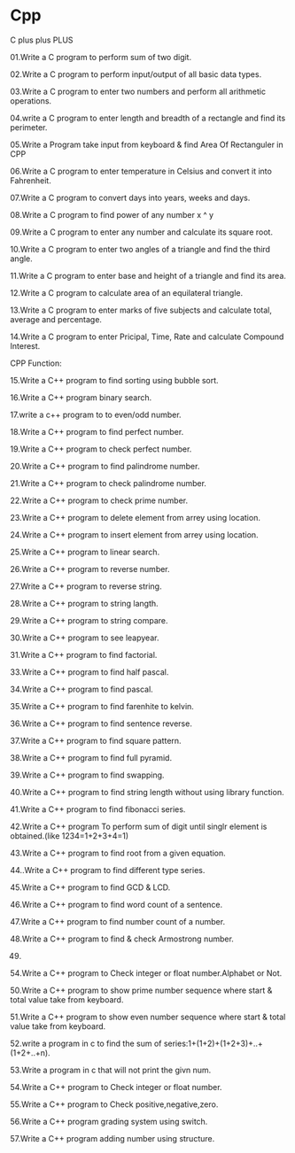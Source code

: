 # Cpp
C plus plus PLUS

01.Write a C program to perform sum of two digit.

02.Write a C program to perform input/output of all basic data types.

03.Write a C program to enter two numbers and perform all arithmetic operations.

04.write a C program to enter length and breadth of a rectangle and find its perimeter.

05.Write a Program take input from keyboard & find  Area Of Rectanguler in CPP

06.Write a C program to enter temperature in Celsius and convert it into Fahrenheit.

07.Write a C program to convert days into years, weeks and days.

08.Write a C program to find power of any number x ^ y

09.Write a C program to enter any number and calculate its square root.

10.Write a C program to enter two angles of a triangle and find the third angle.

11.Write a C program to enter base and height of a triangle and find its area.

12.Write a C program to calculate area of an equilateral triangle.

13.Write a C program to enter marks of five subjects and calculate total, average and percentage.

14.Write a C program to enter Pricipal, Time, Rate and calculate Compound Interest.

CPP Function:

15.Write a C++ program to find sorting using bubble sort.

16.Write a C++ program binary search.

17.write a c++ program to to even/odd number.

18.Write a C++ program to find perfect number.

19.Write a C++ program to check perfect number.

20.Write a C++ program to find palindrome number.

21.Write a C++ program to check palindrome number.

22.Write a C++ program to check prime number.

23.Write a C++ program to delete element from arrey using location.

24.Write a C++ program to insert element from arrey using location.

25.Write a C++ program to linear search.

26.Write a C++ program to reverse number.

27.Write a C++ program to reverse string.

28.Write a C++ program to string langth.

29.Write a C++ program to string compare.

30.Write a C++ program to see leapyear.

31.Write a C++ program to find factorial.

33.Write a C++ program to find half pascal.

34.Write a C++ program to find pascal.

35.Write a C++ program to find farenhite to kelvin.

36.Write a C++ program to find sentence reverse.

37.Write a C++ program to find square pattern.

38.Write a C++ program to find full pyramid.

39.Write a C++ program to find swapping.

40.Write a C++ program to find string length without using library function.

41.Write a C++ program to find fibonacci series.

42.Write a C++ program To perform sum of digit until singlr element is obtained.(like 1234=1+2+3+4=1)

43.Write a C++ program to find root from a given equation.

44..Write a C++ program to find different type series.

45.Write a C++ program to find GCD & LCD.

46.Write a C++ program to find word count of a sentence.

47.Write a C++ program to find number count of a number.

48.Write a C++ program to find & check Armostrong number.

49.

54.Write a C++ program to Check integer or float number.Alphabet or Not.

50.Write a C++ program to show  prime number sequence where start & total value take from keyboard.

51.Write a C++ program to show  even number sequence where start & total value take from keyboard.

52.write a program in c to find the sum of series:1+(1+2)+(1+2+3)+..+(1+2+..+n).

53.Write a program in c that will not print the givn num.

54.Write a C++ program to Check integer or float number.

55.Write a C++ program to Check positive,negative,zero.

56.Write a C++ program grading system using switch.

57.Write a C++ program adding number using structure.













